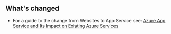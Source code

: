 ## What's changed
* For a guide to the change from Websites to App Service see: [Azure App Service and Its Impact on Existing Azure Services](/documentation/services/web-sites/)

